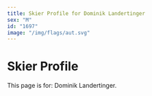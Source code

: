 ```yaml
---
title: Skier Profile for Dominik Landertinger
sex: "M"
id: "1697"
image: "/img/flags/aut.svg" 
---
```


# Skier Profile

This page is for: Dominik Landertinger.
    